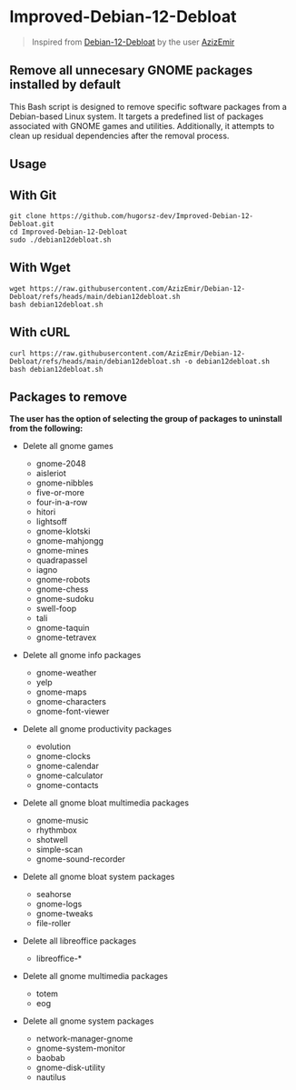 # Improved-Debian-12-Debloat
> Inspired from [Debian-12-Debloat](https://github.com/AzizEmir/Debian-12-Debloat) by the user [AzizEmir](https://github.com/AzizEmir)

## Remove all unnecesary GNOME packages installed by default

This Bash script is designed to remove specific software packages from a Debian-based Linux system. It targets a predefined list of packages associated with GNOME games and utilities. Additionally, it attempts to clean up residual dependencies after the removal process.

## Usage 

## With Git
```shell
git clone https://github.com/hugorsz-dev/Improved-Debian-12-Debloat.git
cd Improved-Debian-12-Debloat
sudo ./debian12debloat.sh
```

## With Wget

```shell
wget https://raw.githubusercontent.com/AzizEmir/Debian-12-Debloat/refs/heads/main/debian12debloat.sh 
bash debian12debloat.sh
```

## With cURL

```shell
curl https://raw.githubusercontent.com/AzizEmir/Debian-12-Debloat/refs/heads/main/debian12debloat.sh -o debian12debloat.sh
bash debian12debloat.sh
```

## Packages to remove

**The user has the option of selecting the group of packages to uninstall from the following:**


- Delete all gnome games
  - gnome-2048
  - aisleriot
  - gnome-nibbles
  - five-or-more
  - four-in-a-row
  - hitori
  - lightsoff
  - gnome-klotski
  - gnome-mahjongg
  - gnome-mines
  - quadrapassel
  - iagno
  - gnome-robots
  - gnome-chess
  - gnome-sudoku
  - swell-foop
  - tali
  - gnome-taquin
  - gnome-tetravex

- Delete all gnome info packages
  - gnome-weather
  - yelp
  - gnome-maps
  - gnome-characters
  - gnome-font-viewer

- Delete all gnome productivity packages
  - evolution
  - gnome-clocks
  - gnome-calendar
  - gnome-calculator
  - gnome-contacts

- Delete all gnome bloat multimedia packages
  - gnome-music
  - rhythmbox
  - shotwell
  - simple-scan
  - gnome-sound-recorder

- Delete all gnome bloat system packages
  - seahorse
  - gnome-logs
  - gnome-tweaks
  - file-roller

- Delete all libreoffice packages
  - libreoffice-*

- Delete all gnome multimedia packages
  - totem
  - eog

- Delete all gnome system packages
  - network-manager-gnome
  - gnome-system-monitor
  - baobab
  - gnome-disk-utility
  - nautilus
    

